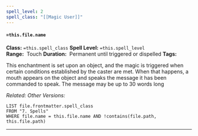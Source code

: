 ```yaml
---
spell_level: 2
spell_class: "[[Magic User]]"
---
```


#### `=this.file.name`

**Class:** `=this.spell_class`
**Spell Level:** `=this.spell_level`  
**Range:**  Touch
**Duration:**  Permanent until triggered or dispelled
**Tags:** 

This enchantment is set upon an object, and the magic is triggered when certain conditions established by the caster are met. When that happens, a mouth appears on the object and speaks the message it has been commanded to speak. The message may be up to 30 words long

*Related:* 
*Other Versions:*
```dataview
LIST file.frontmatter.spell_class
FROM "7. Spells"
WHERE file.name = this.file.name AND !contains(file.path, this.file.path)
```
___

